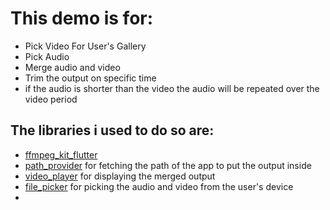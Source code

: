 # This demo is for:
- Pick Video For User's Gallery
- Pick Audio
- Merge audio and video
- Trim the output on specific time
- if the audio is shorter than the video the audio will be repeated over the video period  

## The libraries i used to do so are:
  - [ffmpeg_kit_flutter](https://ffmpeg.org/ffmpeg.html)
  - [path_provider](https://pub.dev/packages/path_provider) for fetching the path of the app to put the output inside
  - [video_player](https://pub.dev/packages/video_player) for displaying the merged output 
  - [file_picker](https://pub.dev/packages/file_picker) for picking the audio and video from the user's device
  - 
 
